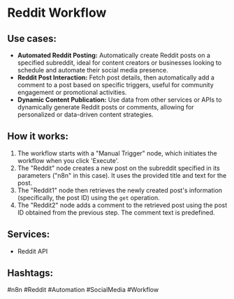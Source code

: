 # Reddit Workflow

## Use cases:

*   **Automated Reddit Posting:** Automatically create Reddit posts on a specified subreddit, ideal for content creators or businesses looking to schedule and automate their social media presence.
*   **Reddit Post Interaction:** Fetch post details, then automatically add a comment to a post based on specific triggers, useful for community engagement or promotional activities.
*   **Dynamic Content Publication:** Use data from other services or APIs to dynamically generate Reddit posts or comments, allowing for personalized or data-driven content strategies.

## How it works:

1.  The workflow starts with a "Manual Trigger" node, which initiates the workflow when you click 'Execute'.
2.  The "Reddit" node creates a new post on the subreddit specified in its parameters ("n8n" in this case). It uses the provided title and text for the post.
3.  The "Reddit1" node then retrieves the newly created post's information (specifically, the post ID) using the `get` operation.
4.  The "Reddit2" node adds a comment to the retrieved post using the post ID obtained from the previous step. The comment text is predefined.

## Services:

*   Reddit API

## Hashtags:

#n8n #Reddit #Automation #SocialMedia #Workflow
